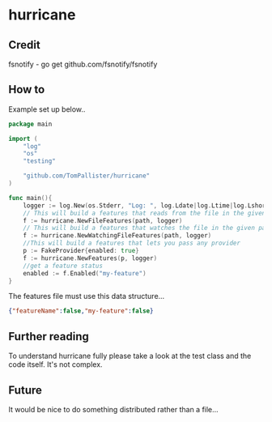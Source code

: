 # hurricane

## Credit

fsnotify - go get github.com/fsnotify/fsnotify

## How to

Example set up below..

```go
package main

import (
	"log"
	"os"
	"testing"

	"github.com/TomPallister/hurricane"
)

func main(){
	logger := log.New(os.Stderr, "Log: ", log.Ldate|log.Ltime|log.Lshortfile)
    // This will build a features that reads from the file in the given path
    f := hurricane.NewFileFeatures(path, logger)
    // This will build a features that watches the file in the given path
	f := hurricane.NewWatchingFileFeatures(path, logger)
    //This will build a features that lets you pass any provider
	p := FakeProvider{enabled: true}
	f := hurricane.NewFeatures(p, logger)
    //get a feature status
	enabled := f.Enabled("my-feature")
}

```

The features file must use this data structure...

```json
{"featureName":false,"my-feature":false}
```

## Further reading
To understand hurricane fully please take a look at the test class and the code itself. It's not complex.

## Future
It would be nice to do something distributed rather than a file...